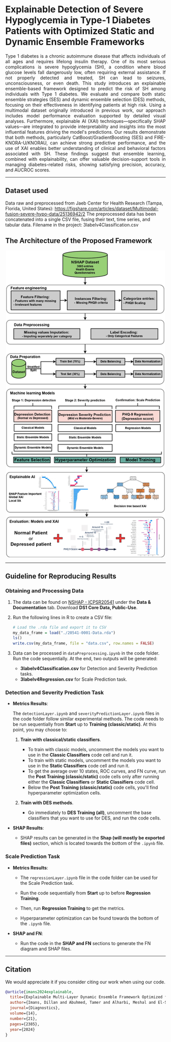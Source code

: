 # Explainable Detection of Severe Hypoglycemia in Type-1 Diabetes Patients with Optimized Static and Dynamic Ensemble Frameworks

<p align="justify"> Type 1 diabetes is a chronic autoimmune disease that affects individuals of all ages and requires lifelong insulin therapy. One of its most serious complications is severe hypoglycemia (SH), a condition where blood glucose levels fall dangerously low, often requiring external assistance. If not properly detected and treated, SH can lead to seizures, unconsciousness, or even death. This study introduces an explainable ensemble-based framework designed to predict the risk of SH among individuals with Type 1 diabetes. We evaluate and compare both static ensemble strategies (SES) and dynamic ensemble selection (DES) methods, focusing on their effectiveness in identifying patients at high risk. Using a multimodal dataset originally introduced in previous work, our approach includes model performance evaluation supported by detailed visual analyses. Furthermore, explainable AI (XAI) techniques—specifically SHAP values—are integrated to provide interpretability and insights into the most influential features driving the model's predictions. Our results demonstrate that both methods, particularly CatBoost/GradientBoosting (SES) and FIRE-KNORA-U/KNORAU, can achieve strong predictive performance, and the use of XAI enables better understanding of clinical and behavioral factors associated with SH. These findings suggest that ensemble learning, combined with explainability, can offer valuable decision-support tools in managing diabetes-related risks, showing satisfying precision, accuracy, and AUCROC scores. </p>

---
## Dataset used 
Data raw and preprocessed from Jaeb Center for Health Research (Tampa, Florida, United States): https://figshare.com/articles/dataset/Multimodal-fusion-severe-hypo-data/25136942/2
The preprocessed data has been concatenated into a single CSV file, fusing their text, time series, and tabular data. 
Filename in the project: 3labelv4Classification.csv


## The Architecture of the Proposed Framework
<div align="center">
  <img src="https://github.com/InfoLab-SKKU/DES4Depression/blob/main/Proposed%20Architecture_page-0001.jpg" alt="Proposed Architecture" width="500"/>
</div>

---

## Guideline for Reproducing Results

### Obtaining and Processing Data

1. The data can be found on [NSHAP - ICPSR20541](https://doi.org/10.3886/ICPSR20541.v10) under the **Data & Documentation** tab. Download **DS1 Core Data, Public-Use**.

2. Run the following lines in R to create a CSV file:

    ```r
    # Load the .rda file and export it to CSV
    my_data_frame = load("./20541-0001-Data.rda")
    ls()
    write.csv(my_data_frame, file = "data.csv", row.names = FALSE)
    ```

3. Data can be processed in `dataPreprocessing.ipynb` in the code folder. Run the code sequentially. At the end, two outputs will be generated:
   - **3labelv4Classification.csv** for Detection and Severity Prediction tasks.
   - **3labelv4Regression.csv** for Scale Prediction task.

### Detection and Severity Prediction Task

- **Metrics Results**:

  The `detectionLayer.ipynb` and `severityPredictionLayer.ipynb` files in the code folder follow similar experimental methods. The code needs to be run sequentially from **Start** up to **Training (classic/static)**. At this point, you may choose to:

  1. **Train with classical/static classifiers**.

     - To train with classic models, uncomment the models you want to use in the **Classic Classifiers** code cell and run it.
     - To train with static models, uncomment the models you want to use in the **Static Classifiers** code cell and run it.
     - To get the average over 10 states, ROC curves, and FN curve, run the **Post Training (classic/static)** code cells only after running either the **Classic Classifiers** or **Static Classifiers** code cell.
     - Below the **Post Training (classic/static)** code cells, you'll find hyperparameter optimization cells.

  2. **Train with DES methods**.

     - Go immediately to **DES Training (all)**, uncomment the base classifiers that you want to use for DES, and run the code cells.

- **SHAP Results**:

  - SHAP results can be generated in the **Shap (will mostly be exported files)** section, which is located towards the bottom of the `.ipynb` file.

### Scale Prediction Task

- **Metrics Results**:

  - The `regressionLayer.ipynb` file in the code folder can be used for the Scale Prediction task.
  - Run the code sequentially from **Start** up to before **Regression Training**.
  - Then, run **Regression Training** to get the metrics.

  - Hyperparameter optimization can be found towards the bottom of the `.ipynb` file.

- **SHAP and FN**:

  - Run the code in the **SHAP and FN** sections to generate the FN diagram and SHAP files.

---

## Citation

We would appreciate it if you consider citing our work when using our code.

```bibtex
@article{imans2024explainable,
  title={Explainable Multi-Layer Dynamic Ensemble Framework Optimized for Depression Detection and Severity Assessment},
  author={Imans, Dillan and Abuhmed, Tamer and Alharbi, Meshal and El-Sappagh, Shaker},
  journal={Diagnostics},
  volume={14},
  number={21},
  pages={2385},
  year={2024}
}
```
